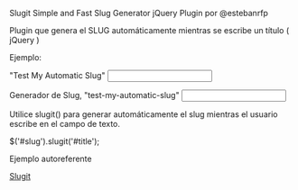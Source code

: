 Slugit Simple and Fast Slug Generator jQuery Plugin por @estebanrfp

Plugin que genera el SLUG automáticamente mientras se escribe un título ( jQuery )

Ejemplo:

<label for="title">"Test My Automatic Slug"</label>
<input type="text" name="title" id="title">

<label for="slug">Generador de Slug, "test-my-automatic-slug"</label>
<input type="text" name="slug" id="slug">

Utilice slugit() para generar automáticamente el slug mientras el usuario escribe en el campo de texto.

$('#slug').slugit('#title');

Ejemplo autoreferente

[Slugit](https://estebanrfp.github.io/jQuery-Slugit-Plugin)